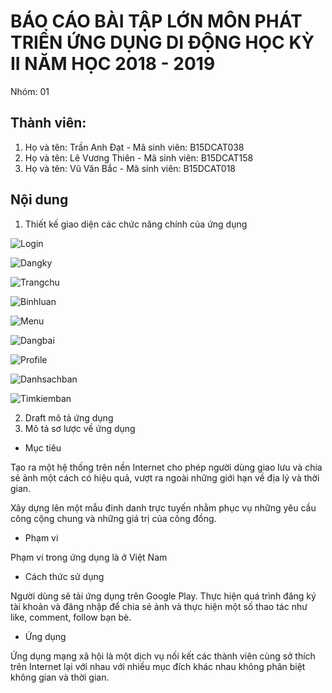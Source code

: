 # BÁO CÁO BÀI TẬP LỚN MÔN PHÁT TRIỂN ỨNG DỤNG DI ĐỘNG HỌC KỲ II NĂM HỌC 2018 - 2019

Nhóm: 01

## Thành viên:

1. Họ và tên: Trần Anh Đạt - Mã sinh viên: B15DCAT038
2. Họ và tên: Lê Vương Thiên - Mã sinh viên: B15DCAT158
3. Họ và tên: Vũ Văn Bắc - Mã sinh viên: B15DCAT018


## Nội dung

1. Thiết kế giao diện các chức năng chính của ứng dụng  

![Login](https://raw.githubusercontent.com/mobiledev2019/mp-n2_2_-socialnetworkapp/master/photo/login.png)  

![Dangky](https://raw.githubusercontent.com/mobiledev2019/mp-n2_2_-socialnetworkapp/master/photo/dangky.png)  

![Trangchu](https://raw.githubusercontent.com/mobiledev2019/mp-n2_2_-socialnetworkapp/master/photo/trangchu.png)  

![Binhluan](https://raw.githubusercontent.com/mobiledev2019/mp-n2_2_-socialnetworkapp/master/photo/binhluan.png)  

![Menu](https://raw.githubusercontent.com/mobiledev2019/mp-n2_2_-socialnetworkapp/master/photo/menu.png)  

![Dangbai](https://raw.githubusercontent.com/mobiledev2019/mp-n2_2_-socialnetworkapp/master/photo/dangbai.png)  

![Profile](https://raw.githubusercontent.com/mobiledev2019/mp-n2_2_-socialnetworkapp/master/photo/profile.png)  

![Danhsachban](https://raw.githubusercontent.com/mobiledev2019/mp-n2_2_-socialnetworkapp/master/photo/danhsachban.png)  

![Timkiemban](https://raw.githubusercontent.com/mobiledev2019/mp-n2_2_-socialnetworkapp/master/photo/timkiemban.png)  
       

2. Draft mô tả ứng dụng
  1. Mô tả sơ lược về ứng dụng

- Mục tiêu

Tạo ra một hệ thống trên nền Internet cho phép người dùng giao lưu và chia sẻ ảnh một cách có hiệu quả, vượt ra ngoài những giới hạn về địa lý và thời gian.

Xây dựng lên một mẫu đinh danh trực tuyến nhằm phục vụ những yêu cầu công cộng chung và những giá trị của công đồng.

- Phạm vi

Phạm vi trong ứng dụng là ở Việt Nam

- Cách thức sử dụng

Người dùng sẽ tải ứng dụng trên Google Play. Thực hiện quá trình đăng ký tài khoản và đăng nhập để chia sẻ ảnh và thực hiện một số thao tác như like, comment, follow bạn bè.

- Ứng dụng

Ứng dụng mạng xã hội là một dịch vụ nối kết các thành viên cùng sở thích trên Internet lại với nhau với nhiều mục đích khác nhau không phân biệt không gian và thời gian.

